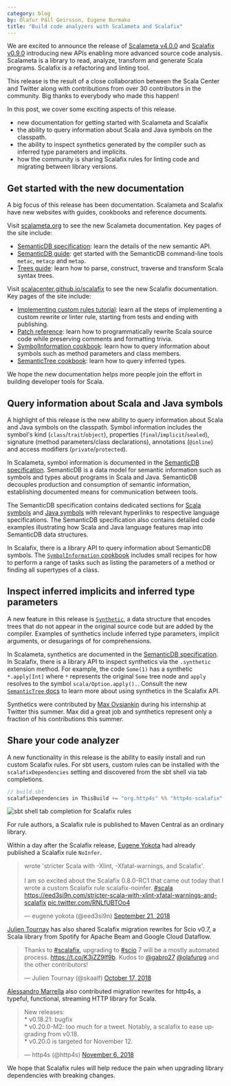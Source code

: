 ```yaml
---
category: blog
by: Ólafur Páll Geirsson, Eugene Burmako
title: "Build code analyzers with Scalameta and Scalafix"
---
```


We are excited to announce the release of
[Scalameta v4.0.0](https://github.com/scalameta/scalameta/releases/tag/v4.0.0)
and
[Scalafix v0.9.0](https://github.com/scalacenter/scalafix/releases/tag/v0.9.0)
introducing new APIs enabling more advanced source code analysis. Scalameta is a
library to read, analyze, transform and generate Scala programs. Scalafix is a
refactoring and linting tool.

This release is the result of a close collaboration between the Scala Center and
Twitter along with contributions from over 30 contributors in the community. Big
thanks to everybody who made this happen!

In this post, we cover some exciting aspects of this release.

- new documentation for getting started with Scalameta and Scalafix
- the ability to query information about Scala and Java symbols on the
  classpath.
- the ability to inspect synthetics generated by the compiler such as inferred
  type parameters and implicits.
- how the community is sharing Scalafix rules for linting code and migrating
  between library versions.

## Get started with the new documentation

A big focus of this release has been documentation. Scalameta and Scalafix have
new websites with guides, cookbooks and reference documents.

Visit [scalameta.org](https://scalameta.org/) to see the new Scalameta
documentation. Key pages of the site include:

- [SemanticDB specification](https://scalameta.org/docs/semanticdb/specification.html):
  learn the details of the new semantic API.
- [SemanticDB guide](https://scalameta.org/docs/semanticdb/guide.html): get
  started with the SemanticDB command-line tools `metac`, `metacp` and `metap`.
- [Trees guide](https://scalameta.org/docs/trees/guide.html): learn how to
  parse, construct, traverse and transform Scala syntax trees.

Visit [scalacenter.github.io/scalafix](https://scalacenter.github.io/scalafix/)
to see the new Scalafix documentation. Key pages of the site include:

- [Implementing custom rules tutorial](https://scalacenter.github.io/scalafix/docs/developers/tutorial.html):
  learn all the steps of implementing a custom rewrite or linter rule, starting
  from tests and ending with publishing.
- [Patch reference](https://scalacenter.github.io/scalafix/docs/developers/patch.html):
  learn how to programmatically rewrite Scala source code while preserving
  comments and formatting trivia.
- [SymbolInformation cookbook](https://scalacenter.github.io/scalafix/docs/developers/symbol-information.html):
  learn how to query information about symbols such as method parameters and
  class members.
- [SemanticTree cookbook](https://scalacenter.github.io/scalafix/docs/developers/semantic-tree.html):
  learn how to query inferred types.

We hope the new documentation helps more people join the effort in building
developer tools for Scala.

## Query information about Scala and Java symbols

A highlight of this release is the new ability to query information about Scala
and Java symbols on the classpath. Symbol information includes the symbol's kind
(`class`/`trait`/`object`), properties (`final`/`implicit`/`sealed`), signature
(method parameters/class declarations), annotations (`@inline`) and access
modifiers (`private`/`protected`).

In Scalameta, symbol information is documented in the
[SemanticDB specification](https://scalameta.org/docs/semanticdb/specification.html#symbolinformation).
SemanticDB is a data model for semantic information such as symbols and types
about programs in Scala and Java. SemanticDB decouples production and
consumption of semantic information, establishing documented means for
communication between tools.

The SemanticDB specification contains dedicated sections for
[Scala symbols](https://scalameta.org/docs/semanticdb/specification.html#scala-symbolinformation)
and
[Java symbols](https://scalameta.org/docs/semanticdb/specification.html#java-symbolinformation)
with relevant hyperlinks to respective language specifications. The SemanticDB
specification also contains detailed code examples illustrating how Scala and
Java language features map into SemanticDB data structures.

In Scalafix, there is a library API to query information about SemanticDB
symbols. The
[`SymbolInformation` cookbook](https://scalacenter.github.io/scalafix/docs/developers/symbol-information.html#cookbook)
includes small recipes for how to perform a range of tasks such as listing the
parameters of a method or finding all supertypes of a class.

## Inspect inferred implicits and inferred type parameters

A new feature in this release is
[`Synthetic`](https://scalameta.org/docs/semanticdb/specification.html#synthetic),
a data structure that encodes trees that do not appear in the original source
code but are added by the compiler. Examples of synthetics include inferred type
parameters, implicit arguments, or desugarings of for comprehensions.

In Scalameta, synthetics are documented in the
[SemanticDB specification](https://scalameta.org/docs/semanticdb/specification.html#scala-synthetic).
In Scalafix, there is a library API to inspect synthetics via the `.synthetic`
extension method. For example, the code `Some(1)` has a synthetic `*.apply[Int]`
where `*` represents the original `Some` tree node and `apply` resolves to the
symbol `scala/Option.apply().`. Consult the new
[`SemanticTree` docs](https://scalacenter.github.io/scalafix/docs/developers/semantic-tree.html#look-up-inferred-type-parameter)
to learn more about using synthetics in the Scalafix API.

Synthetics were contributed by [Max Ovsiankin](https://github.com/maxov) during
his internship at Twitter this summer. Max did a great job and synthetics
represent only a fraction of his contributions this summer.

## Share your code analyzer

A new functionality in this release is the ability to easily install and run
custom Scalafix rules. For sbt users, custom rules can be installed with the
`scalafixDependencies` setting and discovered from the sbt shell via tab
completions.

```scala
// build.sbt
scalafixDependencies in ThisBuild += "org.http4s" %% "http4s-scalafix" % "0.20.0-M3"
```

![sbt shell tab completion for Scalafix rules](https://user-images.githubusercontent.com/1408093/48629881-17aa6800-e9bb-11e8-89f8-fa632eeed592.gif)

For rule authors, a Scalafix rule is published to Maven Central as an ordinary
library.

Within a day after the Scalafix release,
[Eugene Yokota](https://github.com/eed3si9n/) had already published a Scalafix
rule `NoInfer`.

<blockquote class="twitter-tweet" data-lang="en"><p lang="en" dir="ltr">wrote &#39;stricter Scala with -Xlint, -Xfatal-warnings, and Scalafix&#39;.<br><br>I am so excited about the Scalafix 0.8.0-RC1 that came out today that I wrote a custom Scalafix rule scalafix-noinfer. <a href="https://twitter.com/hashtag/scala?src=hash&amp;ref_src=twsrc%5Etfw">#scala</a> <a href="https://eed3si9n.com/stricter-scala-with-xlint-xfatal-warnings-and-scalafix">https://eed3si9n.com/stricter-scala-with-xlint-xfatal-warnings-and-scalafix</a> <a href="https://t.co/RNLfUBTOo4">pic.twitter.com/RNLfUBTOo4</a></p>&mdash; eugene yokota (@eed3si9n) <a href="https://twitter.com/eed3si9n/status/1042976853315780608?ref_src=twsrc%5Etfw">September 21, 2018</a></blockquote>

[Julien Tournay](https://github.com/jto) has also shared Scalafix migration
rewrites for Scio v0.7, a Scala library from Spotify for Apache Beam and Google
Cloud Dataflow.

<blockquote class="twitter-tweet" data-lang="en"><p lang="en" dir="ltr">Thanks to <a href="https://twitter.com/hashtag/scalafix?src=hash&amp;ref_src=twsrc%5Etfw">#scalafix</a>, upgrading to <a href="https://twitter.com/hashtag/scio?src=hash&amp;ref_src=twsrc%5Etfw">#scio</a> 7 will be a mostly automated process. <a href="https://t.co/K3jZZ9lf9b">https://t.co/K3jZZ9lf9b</a>. Kudos to <a href="https://twitter.com/gabro27?ref_src=twsrc%5Etfw">@gabro27</a> <a href="https://twitter.com/olafurpg?ref_src=twsrc%5Etfw">@olafurpg</a> and the other contributors!</p>&mdash; Julien Tournay (@skaalf) <a href="https://twitter.com/skaalf/status/1052516884225056769?ref_src=twsrc%5Etfw">October 17, 2018</a></blockquote>

[Alessandro Marrella](https://github.com/amarrella) also contributed migration
rewrites for http4s, a typeful, functional, streaming HTTP library for Scala.

<blockquote class="twitter-tweet" data-lang="en"><p lang="en" dir="ltr">New releases:<br>* v0.18.21: bugfix<br>* v0.20.0-M2: too much for a tweet. Notably, a scalafix to ease upgrading from v0.18.<br>* v0.20.0 is targeted for November 12. </p>&mdash; http4s (@http4s) <a href="https://twitter.com/http4s/status/1059840385021853698?ref_src=twsrc%5Etfw">November 6, 2018</a></blockquote>

We hope that Scalafix rules will help reduce the pain when upgrading library
dependencies with breaking changes.

